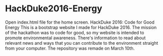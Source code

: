 # HackDuke2016-Energy
Open index.html file for the home screen.
HackDuke 2016: Code for Good Energy
This is a bootstrap website I made for HackDuke 2016. The mission of the hackathon was to code for good, so my website is intended to promote environmental awareness. There's information to read about relevant news and ways that you can contribute to the environment straight from your computer. The repository was remade on March 10th.
